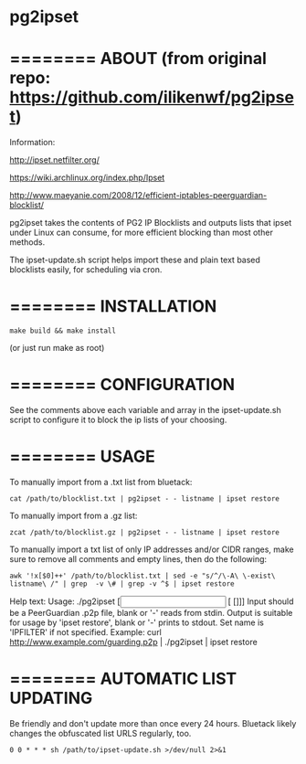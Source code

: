 # pg2ipset

========
ABOUT (from original repo: https://github.com/ilikenwf/pg2ipset)
========

Information:

http://ipset.netfilter.org/

https://wiki.archlinux.org/index.php/Ipset

http://www.maeyanie.com/2008/12/efficient-iptables-peerguardian-blocklist/


pg2ipset takes the contents of PG2 IP Blocklists and outputs lists that
ipset under Linux can consume, for more efficient blocking than most 
other methods. 

The ipset-update.sh script helps import these and
plain text based blocklists easily, for scheduling via cron.


========
INSTALLATION
========

```make build && make install```

(or just run make as root)

========
CONFIGURATION
========

See the comments above each variable and array in the ipset-update.sh
script to configure it to block the ip lists of your choosing.

========
USAGE
========

To manually import from a .txt list from bluetack:

```cat /path/to/blocklist.txt | pg2ipset - - listname | ipset restore```


To manually import from a .gz list:

```zcat /path/to/blocklist.gz | pg2ipset - - listname | ipset restore```

	
To manually import a txt list of only IP addresses and/or CIDR ranges, 
make sure to remove all comments and empty lines, then do the following:

```awk '!x[$0]++' /path/to/blocklist.txt | sed -e "s/^/\-A\ \-exist\ listname\ /" | grep  -v \# | grep -v ^$ | ipset restore```


Help text:
	Usage: ./pg2ipset [<input> [<output> [<set name>]]]
	Input should be a PeerGuardian .p2p file, blank or '-' reads from stdin.
	Output is suitable for usage by 'ipset restore', blank or '-' prints to stdout.
	Set name is 'IPFILTER' if not specified.
	Example: curl http://www.example.com/guarding.p2p | ./pg2ipset | ipset restore

========
AUTOMATIC LIST UPDATING
========

Be friendly and don't update more than once every 24 hours. Bluetack likely
changes the obfuscated list URLS regularly, too.

```0 0 * * * sh /path/to/ipset-update.sh >/dev/null 2>&1```

